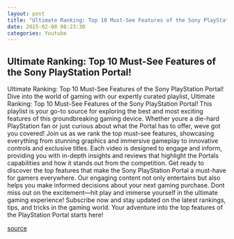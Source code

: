 ```yaml
---
layout: post
title: "Ultimate Ranking: Top 10 Must-See Features of the Sony PlayStation Portal!"
date: 2025-02-08 08:23:30
categories: Youtube
---
```


## Ultimate Ranking: Top 10 Must-See Features of the Sony PlayStation Portal!

Ultimate Ranking: Top 10 Must-See Features of the Sony PlayStation Portal!
Dive into the world of gaming with our expertly curated playlist, Ultimate Ranking: Top 10 Must-See Features of the Sony PlayStation Portal! This playlist is your go-to source for exploring the best and most exciting features of this groundbreaking gaming device. Whether youre a die-hard PlayStation fan or just curious about what the Portal has to offer, weve got you covered!
Join us as we rank the top must-see features, showcasing everything from stunning graphics and immersive gameplay to innovative controls and exclusive titles. Each video is designed to engage and inform, providing you with in-depth insights and reviews that highlight the Portals capabilities and how it stands out from the competition.
Get ready to discover the top features that make the Sony PlayStation Portal a must-have for gamers everywhere. Our engaging content not only entertains but also helps you make informed decisions about your next gaming purchase. Dont miss out on the excitement—hit play and immerse yourself in the ultimate gaming experience!
Subscribe now and stay updated on the latest rankings, tips, and tricks in the gaming world. Your adventure into the top features of the PlayStation Portal starts here!

[source](https://www.youtube.com/playlist?list=PL947U8j0XRTx7mksdozMJGtUfcUPfSEAr)